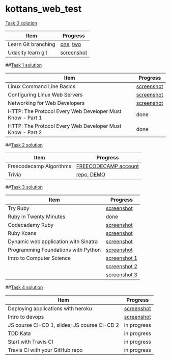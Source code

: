 # kottans_web_test

[Task 0 solution](task_0/README.md)


|Item|Progress|
|----|--------|
|Learn Git branching|[one](task_0/learngitbranching1.jpg), [two](task_0/learngitbranching2.jpg)|
|Udacity learn git|[screenshot](task_0/udacity_git.jpg)|


##[Task 1 solution](task_1/README.md)


|Item|Progress|
|----|--------|
|Linux Command Line Basics|[screenshot](task_1/Linux_Command_Line_Basics_screenshot.jpg)|
|Configuring Linux Web Servers|[screenshot](task_1/Configuring_Linux_Web_server_screenshot.jpg)|
|Networking for Web Developers|[screenshot](task_1/Networking_for_Web_developers_screenshot.jpg)|
|HTTP: The Protocol Every Web Developer Must Know - Part 1|done|
|HTTP: The Protocol Every Web Developer Must Know - Part 2|done|


##[Task 2 solution](task_2/README.md)


|Item|Progress|
|----|--------|
|Freecodecamp Algorithms|[FREECODECAMP account](https://www.freecodecamp.com/amashoshyna)|
|Trivia|[repo](https://github.com/AMashoshyna/trivia), [DEMO](https://amashoshyna.github.io/trivia/)|


##[Task 3 solution](task_3/README.md)


|Item|Progress|
|----|--------|
|Try Ruby|[screenshot](task_3/try_ruby_screenshot.jpg)|
|Ruby in Twenty Minutes|done|
|Codecademy Ruby|[screenshot](task_3/codecademy_ruby_screenshot.jpg)|
|Ruby Koans|[screenshot](task_3/Ruby_koans_screenshot.jpg)|
|Dynamic web application with Sinatra|[screenshot](task_3/dynamic_web_app_with_sinatra.jpg)|
|Programming Foundations with Python|[screenshot](task_3/programming_foundations_with_python_screenshot.jpg)|
|Intro to Computer Science|[screenshot 1](task_3/intro_to_cs_screenshot1.jpg)|
||[screenshot 2](task_3/intro_to_cs_screenshot2.jpg)|
||[screenshot 3](task_3/intro_to_cs_screenshot3.jpg)|


##[Task 4 solution](task_4/README.md)


|Item|Progress|
|----|--------|
|Deploying applications with heroku|[screenshot](task_4/intro_to_devops_screenshot.jpg)|
|Intro to devops|[screenshot](task_4/deploying_web_apps_with_heroku.jpg)|
|JS course CI-CD 1, slides; JS course CI-CD 2|in progress|
|TDD Kata|in progress|
|Start with Travis CI|in progress|
|Travis CI with your GitHub repo|in progress|


